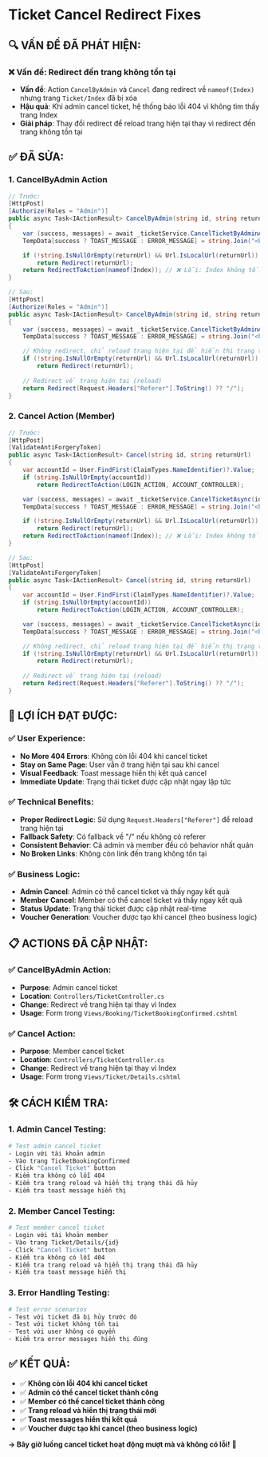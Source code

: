 # Ticket Cancel Redirect Fixes

## **🔍 VẤN ĐỀ ĐÃ PHÁT HIỆN:**

### **❌ Vấn đề: Redirect đến trang không tồn tại**
- **Vấn đề**: Action `CancelByAdmin` và `Cancel` đang redirect về `nameof(Index)` nhưng trang `Ticket/Index` đã bị xóa
- **Hậu quả**: Khi admin cancel ticket, hệ thống báo lỗi 404 vì không tìm thấy trang Index
- **Giải pháp**: Thay đổi redirect để reload trang hiện tại thay vì redirect đến trang không tồn tại

## **✅ ĐÃ SỬA:**

### **1. CancelByAdmin Action**
```csharp
// Trước:
[HttpPost]
[Authorize(Roles = "Admin")]
public async Task<IActionResult> CancelByAdmin(string id, string returnUrl)
{
    var (success, messages) = await _ticketService.CancelTicketByAdminAsync(id);
    TempData[success ? TOAST_MESSAGE : ERROR_MESSAGE] = string.Join("<br/>", messages);

    if (!string.IsNullOrEmpty(returnUrl) && Url.IsLocalUrl(returnUrl))
        return Redirect(returnUrl);
    return RedirectToAction(nameof(Index)); // ❌ Lỗi: Index không tồn tại
}

// Sau:
[HttpPost]
[Authorize(Roles = "Admin")]
public async Task<IActionResult> CancelByAdmin(string id, string returnUrl)
{
    var (success, messages) = await _ticketService.CancelTicketByAdminAsync(id);
    TempData[success ? TOAST_MESSAGE : ERROR_MESSAGE] = string.Join("<br/>", messages);

    // Không redirect, chỉ reload trang hiện tại để hiển thị trạng thái đã hủy
    if (!string.IsNullOrEmpty(returnUrl) && Url.IsLocalUrl(returnUrl))
        return Redirect(returnUrl);
    
    // Redirect về trang hiện tại (reload)
    return Redirect(Request.Headers["Referer"].ToString() ?? "/");
}
```

### **2. Cancel Action (Member)**
```csharp
// Trước:
[HttpPost]
[ValidateAntiForgeryToken]
public async Task<IActionResult> Cancel(string id, string returnUrl)
{
    var accountId = User.FindFirst(ClaimTypes.NameIdentifier)?.Value;
    if (string.IsNullOrEmpty(accountId))
        return RedirectToAction(LOGIN_ACTION, ACCOUNT_CONTROLLER);

    var (success, messages) = await _ticketService.CancelTicketAsync(id, accountId);
    TempData[success ? TOAST_MESSAGE : ERROR_MESSAGE] = string.Join("<br/>", messages);

    if (!string.IsNullOrEmpty(returnUrl) && Url.IsLocalUrl(returnUrl))
        return Redirect(returnUrl);
    return RedirectToAction(nameof(Index)); // ❌ Lỗi: Index không tồn tại
}

// Sau:
[HttpPost]
[ValidateAntiForgeryToken]
public async Task<IActionResult> Cancel(string id, string returnUrl)
{
    var accountId = User.FindFirst(ClaimTypes.NameIdentifier)?.Value;
    if (string.IsNullOrEmpty(accountId))
        return RedirectToAction(LOGIN_ACTION, ACCOUNT_CONTROLLER);

    var (success, messages) = await _ticketService.CancelTicketAsync(id, accountId);
    TempData[success ? TOAST_MESSAGE : ERROR_MESSAGE] = string.Join("<br/>", messages);

    // Không redirect, chỉ reload trang hiện tại để hiển thị trạng thái đã hủy
    if (!string.IsNullOrEmpty(returnUrl) && Url.IsLocalUrl(returnUrl))
        return Redirect(returnUrl);
    
    // Redirect về trang hiện tại (reload)
    return Redirect(Request.Headers["Referer"].ToString() ?? "/");
}
```

## **🎯 LỢI ÍCH ĐẠT ĐƯỢC:**

### **✅ User Experience:**
- **No More 404 Errors**: Không còn lỗi 404 khi cancel ticket
- **Stay on Same Page**: User vẫn ở trang hiện tại sau khi cancel
- **Visual Feedback**: Toast message hiển thị kết quả cancel
- **Immediate Update**: Trạng thái ticket được cập nhật ngay lập tức

### **✅ Technical Benefits:**
- **Proper Redirect Logic**: Sử dụng `Request.Headers["Referer"]` để reload trang hiện tại
- **Fallback Safety**: Có fallback về "/" nếu không có referer
- **Consistent Behavior**: Cả admin và member đều có behavior nhất quán
- **No Broken Links**: Không còn link đến trang không tồn tại

### **✅ Business Logic:**
- **Admin Cancel**: Admin có thể cancel ticket và thấy ngay kết quả
- **Member Cancel**: Member có thể cancel ticket và thấy ngay kết quả
- **Status Update**: Trạng thái ticket được cập nhật real-time
- **Voucher Generation**: Voucher được tạo khi cancel (theo business logic)

## **📋 ACTIONS ĐÃ CẬP NHẬT:**

### **✅ CancelByAdmin Action:**
- **Purpose**: Admin cancel ticket
- **Location**: `Controllers/TicketController.cs`
- **Change**: Redirect về trang hiện tại thay vì Index
- **Usage**: Form trong `Views/Booking/TicketBookingConfirmed.cshtml`

### **✅ Cancel Action:**
- **Purpose**: Member cancel ticket
- **Location**: `Controllers/TicketController.cs`
- **Change**: Redirect về trang hiện tại thay vì Index
- **Usage**: Form trong `Views/Ticket/Details.cshtml`

## **🛠️ CÁCH KIỂM TRA:**

### **1. Admin Cancel Testing:**
```bash
# Test admin cancel ticket
- Login với tài khoản admin
- Vào trang TicketBookingConfirmed
- Click "Cancel Ticket" button
- Kiểm tra không có lỗi 404
- Kiểm tra trang reload và hiển thị trạng thái đã hủy
- Kiểm tra toast message hiển thị
```

### **2. Member Cancel Testing:**
```bash
# Test member cancel ticket
- Login với tài khoản member
- Vào trang Ticket/Details/{id}
- Click "Cancel Ticket" button
- Kiểm tra không có lỗi 404
- Kiểm tra trang reload và hiển thị trạng thái đã hủy
- Kiểm tra toast message hiển thị
```

### **3. Error Handling Testing:**
```bash
# Test error scenarios
- Test với ticket đã bị hủy trước đó
- Test với ticket không tồn tại
- Test với user không có quyền
- Kiểm tra error messages hiển thị đúng
```

## **✅ KẾT QUẢ:**
- ✅ **Không còn lỗi 404 khi cancel ticket**
- ✅ **Admin có thể cancel ticket thành công**
- ✅ **Member có thể cancel ticket thành công**
- ✅ **Trang reload và hiển thị trạng thái mới**
- ✅ **Toast messages hiển thị kết quả**
- ✅ **Voucher được tạo khi cancel (theo business logic)**

**→ Bây giờ luồng cancel ticket hoạt động mượt mà và không có lỗi!** 🚀 
